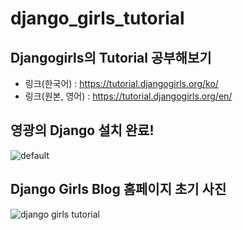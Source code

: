 # django_girls_tutorial
## Djangogirls의 Tutorial 공부해보기
* 링크(한국어) : https://tutorial.djangogirls.org/ko/  
* 링크(원본, 영어) : https://tutorial.djangogirls.org/en/

## 영광의 Django 설치 완료!
![default](https://user-images.githubusercontent.com/37537208/50720382-997f5d80-10ef-11e9-8393-e5686a48cb39.PNG)

## Django Girls Blog 홈페이지 초기 사진
![django girls tutorial](https://user-images.githubusercontent.com/37537208/50720380-971d0380-10ef-11e9-9fdb-bf8f16cdea74.PNG)

